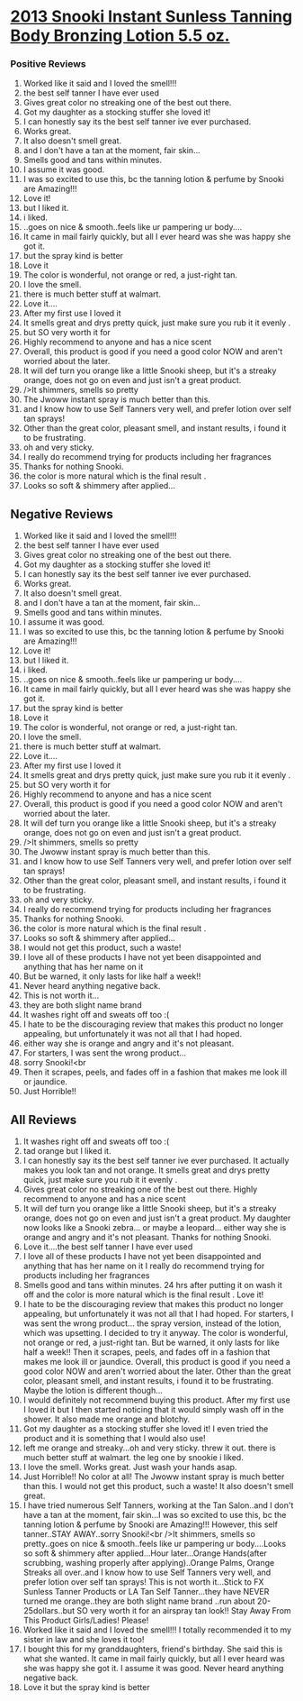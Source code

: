 # [2013 Snooki Instant Sunless Tanning Body Bronzing Lotion 5.5 oz.](https://products.checkmycream.com/products/2013-Snooki-Instant-Sunless-Tanning-Body-Bronzing-Lotion-5.5-oz..html)

### Positive Reviews

<ol>
      <li>Worked like it said and I loved the smell!!!</li>
      <li>the best self tanner I have ever used</li>
      <li>Gives great color no streaking one of the best out there.  </li>
      <li>Got my daughter as a stocking stuffer she loved it!  </li>
      <li>I can honestly say its the best self tanner ive ever purchased.</li>
      <li>Works great.</li>
      <li>It also doesn&#x27;t smell great.</li>
      <li>and I don&#x27;t have a tan at the moment, fair skin...</li>
      <li>Smells good and tans within minutes.</li>
      <li>I assume it was good.  </li>
      <li>I was so excited to use this, bc the tanning lotion &amp; perfume by Snooki are Amazing!!!  </li>
      <li>Love it!</li>
      <li>but I liked it.</li>
      <li>i liked.</li>
      <li>..goes on nice &amp; smooth..feels like ur pampering ur body....</li>
      <li>It came in mail fairly quickly, but all I ever heard was she was happy she got it.  </li>
      <li>but the spray kind is better</li>
      <li>Love it</li>
      <li>The color is wonderful, not orange or red, a just-right tan.</li>
      <li>I love the smell.</li>
      <li>there is much better stuff at walmart.  </li>
      <li>Love it....</li>
      <li>After my first use I loved it</li>
      <li>It smells great and drys pretty quick, just make sure you rub it it evenly .</li>
      <li>but SO very worth it for</li>
      <li>Highly recommend to anyone and has a nice scent</li>
      <li>Overall, this product is good if you need a good color NOW and aren&#x27;t worried about the later.</li>
      <li>It will def turn you orange like a little Snooki sheep, but it&#x27;s a streaky orange, does not go on even and just isn&#x27;t a great product.  </li>
      <li>/&gt;It shimmers, smells so pretty</li>
      <li>The Jwoww instant spray is much better than this.</li>
      <li>and I know how to use Self Tanners very well, and prefer lotion over self tan sprays!  </li>
      <li>Other than the great color, pleasant smell, and instant results, i found it to be frustrating.</li>
      <li>oh and very sticky.</li>
      <li>I really do recommend trying for products including her fragrances</li>
      <li>Thanks for nothing Snooki.</li>
      <li>the color is more natural which is the final result .</li>
      <li>Looks so soft &amp; shimmery after applied...</li>
</ol>


<h2>Negative Reviews</h2>
<ol>
<li> Worked like it said and I loved the smell!!!</li>
<li> the best self tanner I have ever used</li>
<li> Gives great color no streaking one of the best out there.  </li>
<li> Got my daughter as a stocking stuffer she loved it!  </li>
<li> I can honestly say its the best self tanner ive ever purchased.</li>
<li> Works great.</li>
<li> It also doesn&#x27;t smell great.</li>
<li> and I don&#x27;t have a tan at the moment, fair skin...</li>
<li> Smells good and tans within minutes.</li>
<li> I assume it was good.  </li>
<li> I was so excited to use this, bc the tanning lotion &amp; perfume by Snooki are Amazing!!!  </li>
<li> Love it!</li>
<li> but I liked it.</li>
<li> i liked.</li>
<li> ..goes on nice &amp; smooth..feels like ur pampering ur body....</li>
<li> It came in mail fairly quickly, but all I ever heard was she was happy she got it.  </li>
<li> but the spray kind is better</li>
<li> Love it</li>
<li> The color is wonderful, not orange or red, a just-right tan.</li>
<li> I love the smell.</li>
<li> there is much better stuff at walmart.  </li>
<li> Love it....</li>
<li> After my first use I loved it</li>
<li> It smells great and drys pretty quick, just make sure you rub it it evenly .</li>
<li> but SO very worth it for</li>
<li> Highly recommend to anyone and has a nice scent</li>
<li> Overall, this product is good if you need a good color NOW and aren&#x27;t worried about the later.</li>
<li> It will def turn you orange like a little Snooki sheep, but it&#x27;s a streaky orange, does not go on even and just isn&#x27;t a great product.  </li>
<li> /&gt;It shimmers, smells so pretty</li>
<li> The Jwoww instant spray is much better than this.</li>
<li> and I know how to use Self Tanners very well, and prefer lotion over self tan sprays!  </li>
<li> Other than the great color, pleasant smell, and instant results, i found it to be frustrating.</li>
<li> oh and very sticky.</li>
<li> I really do recommend trying for products including her fragrances</li>
<li> Thanks for nothing Snooki.</li>
<li> the color is more natural which is the final result .</li>
<li> Looks so soft &amp; shimmery after applied...</li>
<li> I would not get this product, such a waste!</li>
<li> I love all of these products I have not yet been disappointed and anything that has her name on it</li>
<li> But be warned, it only lasts for like half a week!!</li>
<li> Never heard anything negative back.</li>
<li> This is not worth it...</li>
<li> they are both slight name brand</li>
<li> It washes right off and sweats off too :(</li>
<li> I hate to be the discouraging review that makes this product no longer appealing, but unfortunately it was not all that I had hoped.</li>
<li> either way she is orange and angry and it&#x27;s not pleasant.  </li>
<li> For starters, I was sent the wrong product...</li>
<li> sorry Snooki!&lt;br</li>
<li> Then it scrapes, peels, and fades off in a fashion that makes me look ill or jaundice.</li>
<li> Just Horrible!!</li>
</ol>

<h2>All Reviews</h2>

<ol>
    <li> It washes right off and sweats off too :(</li>
    <li> tad orange but I liked it.</li>
    <li> I can honestly say its the best self tanner ive ever purchased. It actually makes you look tan and not orange. It smells great and drys pretty quick, just make sure you rub it it evenly .</li>
    <li> Gives great color no streaking one of the best out there.  Highly recommend to anyone and has a nice scent</li>
    <li> It will def turn you orange like a little Snooki sheep, but it&#x27;s a streaky orange, does not go on even and just isn&#x27;t a great product.  My daughter now looks like a Snooki zebra... or maybe a leopard... either way she is orange and angry and it&#x27;s not pleasant.  Thanks for nothing Snooki.</li>
    <li> Love it....the best self tanner I have ever used</li>
    <li> I love all of these products I have not yet been disappointed and anything that has her name on it I really do recommend trying for products including her fragrances</li>
    <li> Smells good and tans within minutes. 24 hrs after putting it on wash it off and the color is more natural which is the final result . Love it!</li>
    <li> I hate to be the discouraging review that makes this product no longer appealing, but unfortunately it was not all that I had hoped. For starters, I was sent the wrong product... the spray version, instead of the lotion, which was upsetting. I decided to try it anyway. The color is wonderful, not orange or red, a just-right tan. But be warned, it only lasts for like half a week!! Then it scrapes, peels, and fades off in a fashion that makes me look ill or jaundice. Overall, this product is good if you need a good color NOW and aren&#x27;t worried about the later. Other than the great color, pleasant smell, and instant results, i found it to be frustrating. Maybe the lotion is different though...</li>
    <li> I would definitely not recommend buying this product. After my first use I loved it but I then started noticing that it would simply wash off in the shower. It also made me orange and blotchy.</li>
    <li> Got my daughter as a stocking stuffer she loved it!  I even tried the product and it is something that I would also use!</li>
    <li> left me orange and streaky...oh and very sticky. threw it out.  there is much better stuff at walmart.  the leg one by snookie i liked.</li>
    <li> I love the smell. Works great. Just wash your hands asap.</li>
    <li> Just Horrible!! No color at all!  The Jwoww instant spray is much better than this. I would not get this product, such a waste! It also doesn&#x27;t smell great.</li>
    <li> I have tried numerous Self Tanners, working at the Tan Salon..and I don&#x27;t have a tan at the moment, fair skin...I was so excited to use this, bc the tanning lotion &amp; perfume by Snooki are Amazing!!!  However, this self tanner..STAY AWAY..sorry Snooki!&lt;br /&gt;It shimmers, smells so pretty..goes on nice &amp; smooth..feels like ur pampering ur body....Looks so soft &amp; shimmery after applied...Hour later...Orange Hands(after scrubbing, washing properly after applying)..Orange Palms, Orange Streaks all over..and I know how to use Self Tanners very well, and prefer lotion over self tan sprays!  This is not worth it...Stick to FX Sunless Tanner Products or LA Tan Self Tanner...they have NEVER turned me orange..they are both slight name brand ..run about 20-25dollars..but SO very worth it for an airspray tan look!! Stay Away From This Product Girls/Ladies! Please!</li>
    <li> Worked like it said and I loved the smell!!! I totally recommended it to my sister in law and she loves it too!</li>
    <li> I bought this for my granddaughters, friend&#x27;s  birthday. She said this is what she wanted.  It came in mail fairly quickly, but all I ever heard was she was happy she got it.  I assume it was good.  Never heard anything negative back.</li>
    <li> Love it but the spray kind is better</li>
</ol>




